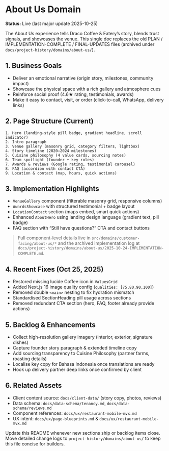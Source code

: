 # About Us Domain

**Status:** Live (last major update 2025-10-25)

The About Us experience tells Draco Coffee & Eatery’s story, blends trust signals, and showcases the venue. This single doc replaces the old PLAN / IMPLEMENTATION-COMPLETE / FINAL-UPDATES files (archived under `docs/project-history/domains/about-us/`).

## 1. Business Goals
- Deliver an emotional narrative (origin story, milestones, community impact)
- Showcase the physical space with a rich gallery and atmosphere cues
- Reinforce social proof (4.6★ rating, testimonials, awards)
- Make it easy to contact, visit, or order (click-to-call, WhatsApp, delivery links)

## 2. Page Structure (Current)
```
1. Hero (landing-style pill badge, gradient headline, scroll indicator)
2. Intro paragraph
3. Venue gallery (masonry grid, category filters, lightbox)
4. Story timeline (2020–2024 milestones)
5. Cuisine philosophy (4 value cards, sourcing notes)
6. Team spotlight (founder + key roles)
7. Awards & reviews (Google rating, testimonial carousel)
8. FAQ (accordion with contact CTA)
9. Location & contact (map, hours, quick actions)
```

## 3. Implementation Highlights
- `VenueGallery` component (filterable masonry grid, responsive columns)
- `AwardsShowcase` with structured testimonial + badge layout
- `LocationContact` section (maps embed, smart quick actions)
- Enhanced `AboutHero` using landing design language (gradient text, pill badge)
- FAQ section with “Still have questions?” CTA and contact buttons

> Full component-level details live in `src/domains/customer-facing/about-us/*` and the archived implementation log at `docs/project-history/domains/about-us/2025-10-24-IMPLEMENTATION-COMPLETE.md`.

## 4. Recent Fixes (Oct 25, 2025)
- Restored missing lucide Coffee icon in `ValuesGrid`
- Added Next.js 16 image quality config (`qualities: [75,80,90,100]`)
- Removed double `<main>` nesting to fix hydration mismatch
- Standardised SectionHeading pill usage across sections
- Removed redundant CTA section (hero, FAQ, footer already provide actions)

## 5. Backlog & Enhancements
- Collect high-resolution gallery imagery (interior, exterior, signature dishes)
- Capture founder story paragraph & extended timeline copy
- Add sourcing transparency to Cuisine Philosophy (partner farms, roasting details)
- Localise key copy for Bahasa Indonesia once translations are ready
- Hook up delivery partner deep links once confirmed by client

## 6. Related Assets
- Client content source: `docs/client-data/` (story copy, photos, reviews)
- Data schema: `docs/data-schema/tenancy.md`, `docs/data-schema/reviews.md`
- Component references: `docs/ux/restaurant-mobile-mvx.md`
- UX intent: `docs/ux/page-blueprints.md` & `docs/ux/restaurant-mobile-mvx.md`

Update this README whenever new sections ship or backlog items close. Move detailed change logs to `project-history/domains/about-us/` to keep this file concise for builders.
